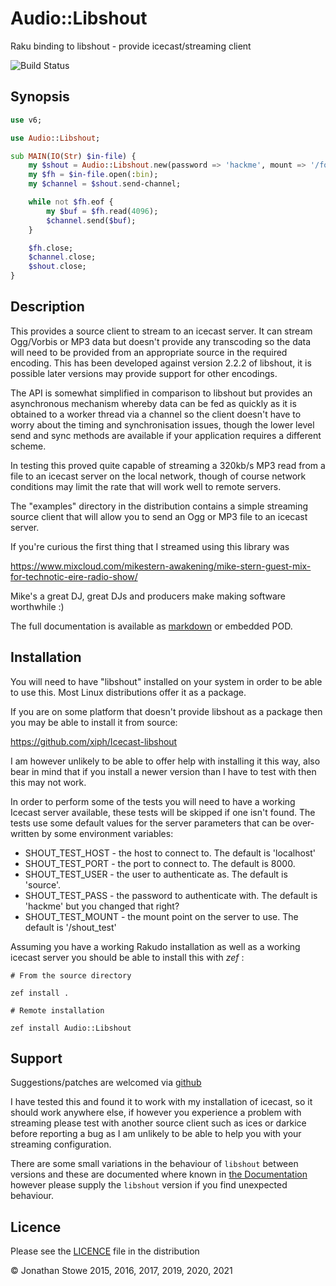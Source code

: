 # Audio::Libshout

Raku binding to libshout - provide icecast/streaming client

![Build Status](https://github.com/jonathanstowe/Audio-Libshout/workflows/CI/badge.svg)

## Synopsis

```raku
use v6;

use Audio::Libshout;

sub MAIN(IO(Str) $in-file) {
    my $shout = Audio::Libshout.new(password => 'hackme', mount => '/foo', format => Audio::Libshout::Format::MP3);
    my $fh = $in-file.open(:bin);
    my $channel = $shout.send-channel;

    while not $fh.eof {
        my $buf = $fh.read(4096);
        $channel.send($buf);
    }

    $fh.close;
    $channel.close;
    $shout.close;
}
```

## Description

This provides a source client to stream to an icecast server.  It can
stream Ogg/Vorbis or MP3 data but doesn't provide any transcoding so the
data will need to be provided from an appropriate source in the required
encoding. This has been developed against version 2.2.2 of libshout,
it is possible later versions may provide support for other encodings.

The API is somewhat simplified in comparison to libshout but provides
an asynchronous mechanism whereby data can be fed as quickly as it is
obtained to a worker thread via a channel so the client doesn't have
to worry about the timing and synchronisation issues, though the lower
level send and sync methods are available if your application requires
a different scheme.

In testing this proved quite capable of streaming a 320kb/s MP3 read from
a file to an icecast server on the local network, though of course network
conditions may limit the rate that will work well to remote servers.

The "examples" directory in the distribution contains a simple streaming
source client that will allow you to send an Ogg or MP3 file to an
icecast server.

If you're curious the first thing that I streamed using this library was

https://www.mixcloud.com/mikestern-awakening/mike-stern-guest-mix-for-technotic-eire-radio-show/

Mike's a great DJ, great DJs and producers make making software
worthwhile :)

The full documentation is available as [markdown](Documentation.md) or embedded POD.

## Installation

You will need to have "libshout"  installed on your system in order to
be able to use this. Most Linux distributions offer it as a package.


If you are on some platform that doesn't provide libshout as a package
then you may be able to install it from source:

https://github.com/xiph/Icecast-libshout

I am however unlikely to be able to offer help with installing it this way, also bear in mind that
if you install a newer version than I have to test with then this may not work.

In order to perform some of the tests you will need to have a working Icecast server available,
these tests will be skipped if one isn't found.  The tests use some default values for the server
parameters that can be over-written by some environment variables:

   * SHOUT_TEST_HOST - the host to connect to. The default is 'localhost'
   * SHOUT_TEST_PORT - the port to connect to. The default is 8000.
   * SHOUT_TEST_USER - the user to authenticate as. The default is 'source'.
   * SHOUT_TEST_PASS - the password to authenticate with.  The default is 'hackme' but you changed that right?
   * SHOUT_TEST_MOUNT - the mount point on the server to use.  The default is '/shout_test'

Assuming you have a working Rakudo installation as well as a working icecast server you should be able to install this with *zef* :

    # From the source directory
   
    zef install .

    # Remote installation

    zef install Audio::Libshout

## Support

Suggestions/patches are welcomed via [github](https://github.com/jonathanstowe/Audio-Libshout)

I have tested this and found it to work with my installation of icecast,
so it should work anywhere else, if however you experience a problem
with streaming please test with another source client such as ices or
darkice before reporting a bug as I am unlikely to be able to help you
with your streaming configuration.

There are some small variations in the behaviour of  `libshout` between
versions and these are documented where known in [the Documentation](Documentation.md) however please supply the `libshout` version if you find unexpected behaviour.

## Licence

Please see the [LICENCE](LICENCE) file in the distribution

© Jonathan Stowe 2015, 2016, 2017, 2019, 2020, 2021
